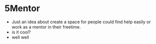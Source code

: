 # 5Mentor
- Just an idea about create a space for people could find help easily or work as a mentor in their freetime.
- is it cool?
- well well 
